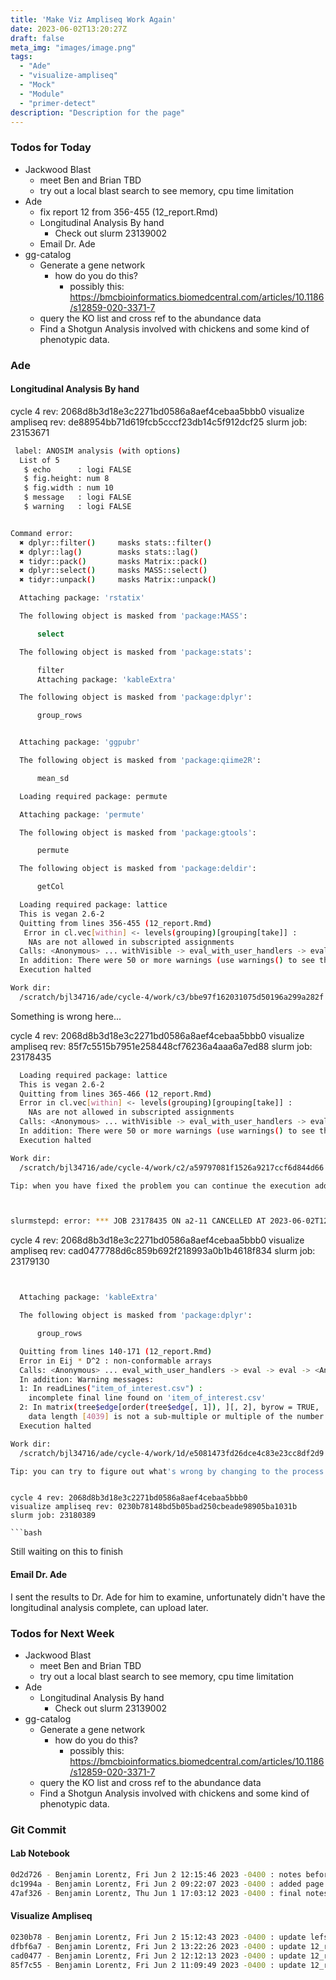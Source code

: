 ```yaml
---
title: 'Make Viz Ampliseq Work Again'
date: 2023-06-02T13:20:27Z
draft: false
meta_img: "images/image.png"
tags:
  - "Ade"
  - "visualize-ampliseq"
  - "Mock"
  - "Module"
  - "primer-detect"
description: "Description for the page"
---
```


### Todos for Today

- Jackwood Blast
  - meet Ben and Brian TBD
  - try out a local blast search to see memory, cpu time limitation
- Ade
  - fix report 12 from 356-455 (12_report.Rmd)
  - Longitudinal Analysis By hand
    - Check out slurm 23139002
  - Email Dr. Ade
- gg-catalog
  - Generate a gene network 
    - how do you do this?
      - possibly this: https://bmcbioinformatics.biomedcentral.com/articles/10.1186/s12859-020-3371-7
  - query the KO list and cross ref to the abundance data
  - Find a Shotgun Analysis involved with chickens and some kind of phenotypic data.
  
### Ade

#### Longitudinal Analysis By hand

cycle 4 rev: 2068d8b3d18e3c2271bd0586a8aef4cebaa5bbb0
visualize ampliseq rev: de88954bb71d619fcb5cccf23db14c5f912dcf25
slurm job: 23153671

```bash
 label: ANOSIM analysis (with options)
  List of 5
   $ echo      : logi FALSE
   $ fig.height: num 8
   $ fig.width : num 10
   $ message   : logi FALSE
   $ warning   : logi FALSE


Command error:
  ✖ dplyr::filter()     masks stats::filter()
  ✖ dplyr::lag()        masks stats::lag()
  ✖ tidyr::pack()       masks Matrix::pack()
  ✖ dplyr::select()     masks MASS::select()
  ✖ tidyr::unpack()     masks Matrix::unpack()

  Attaching package: 'rstatix'

  The following object is masked from 'package:MASS':

      select

  The following object is masked from 'package:stats':

      filter
      Attaching package: 'kableExtra'

  The following object is masked from 'package:dplyr':

      group_rows


  Attaching package: 'ggpubr'

  The following object is masked from 'package:qiime2R':

      mean_sd

  Loading required package: permute

  Attaching package: 'permute'

  The following object is masked from 'package:gtools':

      permute

  The following object is masked from 'package:deldir':

      getCol

  Loading required package: lattice
  This is vegan 2.6-2
  Quitting from lines 356-455 (12_report.Rmd)
   Error in cl.vec[within] <- levels(grouping)[grouping[take]] :
    NAs are not allowed in subscripted assignments
  Calls: <Anonymous> ... withVisible -> eval_with_user_handlers -> eval -> eval -> anosim
  In addition: There were 50 or more warnings (use warnings() to see the first 50)
  Execution halted

Work dir:
  /scratch/bjl34716/ade/cycle-4/work/c3/bbe97f162031075d50196a299a282f
```

Something is wrong here...


cycle 4 rev: 2068d8b3d18e3c2271bd0586a8aef4cebaa5bbb0
visualize ampliseq rev: 85f7c5515b7951e258448cf76236a4aaa6a7ed88
slurm job: 23178435

```bash
  Loading required package: lattice
  This is vegan 2.6-2
  Quitting from lines 365-466 (12_report.Rmd)
  Error in cl.vec[within] <- levels(grouping)[grouping[take]] :
    NAs are not allowed in subscripted assignments
  Calls: <Anonymous> ... withVisible -> eval_with_user_handlers -> eval -> eval -> anosim
  In addition: There were 50 or more warnings (use warnings() to see the first 50)
  Execution halted

Work dir:
  /scratch/bjl34716/ade/cycle-4/work/c2/a59797081f1526a9217ccf6d844d66

Tip: when you have fixed the problem you can continue the execution adding the option `-resume` to the run command line



slurmstepd: error: *** JOB 23178435 ON a2-11 CANCELLED AT 2023-06-02T12:13:16 ***
```

cycle 4 rev: 2068d8b3d18e3c2271bd0586a8aef4cebaa5bbb0
visualize ampliseq rev: cad0477788d6c859b692f218993a0b1b4618f834
slurm job: 23179130

```bash


  Attaching package: 'kableExtra'

  The following object is masked from 'package:dplyr':

      group_rows

  Quitting from lines 140-171 (12_report.Rmd)
  Error in Eij * D^2 : non-conformable arrays
  Calls: <Anonymous> ... eval_with_user_handlers -> eval -> eval -> <Anonymous> -> PerMANOVAF -> apply
  In addition: Warning messages:
  1: In readLines("item_of_interest.csv") :
    incomplete final line found on 'item_of_interest.csv'
  2: In matrix(tree$edge[order(tree$edge[, 1]), ][, 2], byrow = TRUE,  :
    data length [4039] is not a sub-multiple or multiple of the number of rows [2020]
  Execution halted

Work dir:
  /scratch/bjl34716/ade/cycle-4/work/1d/e5081473fd26dce4c83e23cc8df2d9

Tip: you can try to figure out what's wrong by changing to the process work dir and showing the script file named `.command.sh
```
```

cycle 4 rev: 2068d8b3d18e3c2271bd0586a8aef4cebaa5bbb0
visualize ampliseq rev: 0230b78148bd5b05bad250cbeade98905ba1031b
slurm job: 23180389

```bash
```

Still waiting on this to finish


#### Email Dr. Ade

I sent the results to Dr. Ade for him to examine, unfortunately didn't have the longitudinal analysis complete, can upload later.

### Todos for Next Week

- Jackwood Blast
  - meet Ben and Brian TBD
  - try out a local blast search to see memory, cpu time limitation
- Ade
  - Longitudinal Analysis By hand
    - Check out slurm 23139002
- gg-catalog
  - Generate a gene network 
    - how do you do this?
      - possibly this: https://bmcbioinformatics.biomedcentral.com/articles/10.1186/s12859-020-3371-7
  - query the KO list and cross ref to the abundance data
  - Find a Shotgun Analysis involved with chickens and some kind of phenotypic data.
  
### Git Commit

#### Lab Notebook

```bash
0d2d726 - Benjamin Lorentz, Fri Jun 2 12:15:46 2023 -0400 : notes before lunch
dc1994a - Benjamin Lorentz, Fri Jun 2 09:22:07 2023 -0400 : added page for Friday
47af326 - Benjamin Lorentz, Thu Jun 1 17:03:12 2023 -0400 : final notes for thursday
```

#### Visualize Ampliseq

```bash
0230b78 - Benjamin Lorentz, Fri Jun 2 15:12:43 2023 -0400 : update lefse.nf
dfbf6a7 - Benjamin Lorentz, Fri Jun 2 13:22:26 2023 -0400 : update 12_report.Rmd
cad0477 - Benjamin Lorentz, Fri Jun 2 12:12:13 2023 -0400 : update 12_report.md
85f7c55 - Benjamin Lorentz, Fri Jun 2 11:09:49 2023 -0400 : update 12_report.md
```

